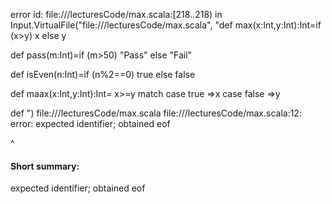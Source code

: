 error id: file://<WORKSPACE>/lecturesCode/max.scala:[218..218) in Input.VirtualFile("file://<WORKSPACE>/lecturesCode/max.scala", "def max(x:Int,y:Int):Int=if (x>y) x else y

def pass(m:Int)=if (m>50) "Pass" else "Fail"

def isEven(n:Int)=if (n%2==0) true else false

def maax(x:Int,y:Int):Int= x>=y match
    case true =>x
    case false =>y

def 
")
file://<WORKSPACE>/lecturesCode/max.scala
file://<WORKSPACE>/lecturesCode/max.scala:12: error: expected identifier; obtained eof

^
#### Short summary: 

expected identifier; obtained eof